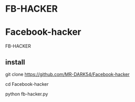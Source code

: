 # FB-HACKER
# Facebook-hacker
FB-HACKER




## install 

git clone https://github.com/MR-DARK54/Facebook-hacker






cd Facebook-hacker






python fb-hacker.py

